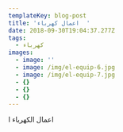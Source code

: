 ```yaml
---
templateKey: blog-post
title: 'اعمال كهرباء  '
date: 2018-09-30T19:04:37.277Z
tags:
  - كهرباء
images:
  - image: ''
  - image: /img/el-equip-6.jpg
  - image: /img/el-equip-7.jpg
  - {}
  - {}
  - {}
---
```

اعمال الكهرباء ا
